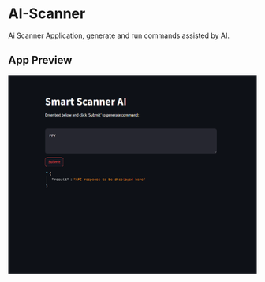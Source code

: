 # AI-Scanner
Ai Scanner Application, generate and run commands assisted by AI.


## App Preview

![App Preview](media/app.png)